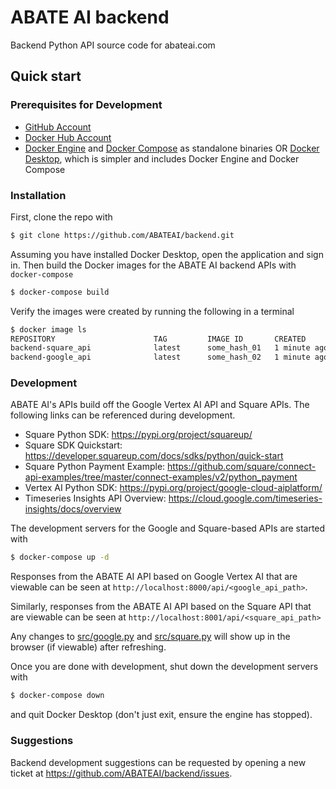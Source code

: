 # ABATE AI backend
Backend Python API source code for abateai.com

## Quick start

### Prerequisites for Development

- [GitHub Account](https://github.com/)
- [Docker Hub Account](https://hub.docker.com/)
- [Docker Engine](https://docs.docker.com/get-docker/) and
  [Docker Compose](https://docs.docker.com/compose/install/) as standalone
  binaries OR [Docker Desktop](https://docs.docker.com/desktop/), which is
  simpler and includes Docker Engine and Docker Compose

### Installation

First, clone the repo with

```bash
$ git clone https://github.com/ABATEAI/backend.git
```

Assuming you have installed Docker Desktop, open the application and sign in.
Then build the Docker images for the ABATE AI backend APIs with `docker-compose`

```bash
$ docker-compose build
```

Verify the images were created by running the following in a terminal

```bash
$ docker image ls
REPOSITORY                      TAG         IMAGE ID       CREATED        SIZE
backend-square_api              latest      some_hash_01   1 minute ago   1.16GB
backend-google_api              latest      some_hash_02   1 minute ago   1.16GB
```

### Development

ABATE AI's APIs build off the Google Vertex AI API and Square APIs.
The following links can be referenced during development.

- Square Python SDK: https://pypi.org/project/squareup/
- Square SDK Quickstart:
  https://developer.squareup.com/docs/sdks/python/quick-start
- Square Python Payment Example:
  https://github.com/square/connect-api-examples/tree/master/connect-examples/v2/python_payment
- Vertex AI Python SDK: https://pypi.org/project/google-cloud-aiplatform/
- Timeseries Insights API Overview:
  https://cloud.google.com/timeseries-insights/docs/overview

The development servers for the Google and Square-based APIs are started with

```bash
$ docker-compose up -d
```

Responses from the ABATE AI API based on Google Vertex AI that are viewable can
be seen at `http://localhost:8000/api/<google_api_path>`.

Similarly, responses from the ABATE AI API based on the Square API that are
viewable can be seen at `http://localhost:8001/api/<square_api_path>`

Any changes to [src/google.py](src/google.py) and [src/square.py](src/square.py)
will show up in the browser (if viewable) after refreshing.

Once you are done with development, shut down the development servers with

```bash
$ docker-compose down
```

and quit Docker Desktop (don't just exit, ensure the engine has stopped).

### Suggestions

Backend development suggestions can be requested by opening a new ticket at
https://github.com/ABATEAI/backend/issues.
